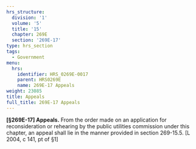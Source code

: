 ```yaml
---
hrs_structure:
  division: '1'
  volume: '5'
  title: '15'
  chapter: 269E
  section: '269E-17'
type: hrs_section
tags:
  - Government
menu:
  hrs:
    identifier: HRS_0269E-0017
    parent: HRS0269E
    name: 269E-17 Appeals
weight: 23085
title: Appeals
full_title: 269E-17 Appeals
---
```

**[§269E-17] Appeals.** From the order made on an application for reconsideration or rehearing by the public utilities commission under this chapter, an appeal shall lie in the manner provided in section 269-15.5\. [L 2004, c 141, pt of §1]